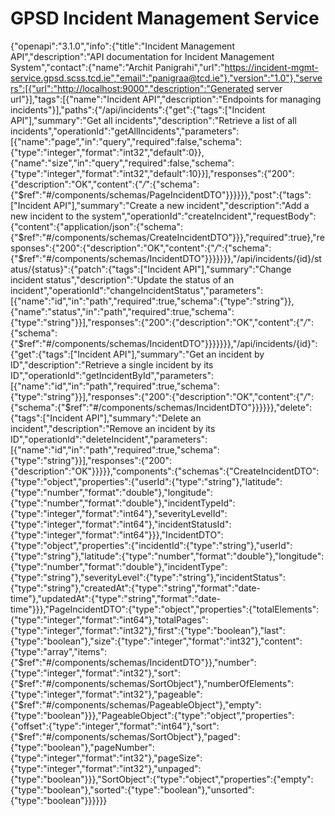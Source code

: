# GPSD Incident Management Service

{"openapi":"3.1.0","info":{"title":"Incident Management API","description":"API documentation for Incident Management System","contact":{"name":"Archit Panigrahi","url":"https://incident-mgmt-service.gpsd.scss.tcd.ie","email":"panigraa@tcd.ie"},"version":"1.0"},"servers":[{"url":"http://localhost:9000","description":"Generated server url"}],"tags":[{"name":"Incident API","description":"Endpoints for managing incidents"}],"paths":{"/api/incidents":{"get":{"tags":["Incident API"],"summary":"Get all incidents","description":"Retrieve a list of all incidents","operationId":"getAllIncidents","parameters":[{"name":"page","in":"query","required":false,"schema":{"type":"integer","format":"int32","default":0}},{"name":"size","in":"query","required":false,"schema":{"type":"integer","format":"int32","default":10}}],"responses":{"200":{"description":"OK","content":{"*/*":{"schema":{"$ref":"#/components/schemas/PageIncidentDTO"}}}}}},"post":{"tags":["Incident API"],"summary":"Create a new incident","description":"Add a new incident to the system","operationId":"createIncident","requestBody":{"content":{"application/json":{"schema":{"$ref":"#/components/schemas/CreateIncidentDTO"}}},"required":true},"responses":{"200":{"description":"OK","content":{"*/*":{"schema":{"$ref":"#/components/schemas/IncidentDTO"}}}}}}},"/api/incidents/{id}/status/{status}":{"patch":{"tags":["Incident API"],"summary":"Change incident status","description":"Update the status of an incident","operationId":"changeIncidentStatus","parameters":[{"name":"id","in":"path","required":true,"schema":{"type":"string"}},{"name":"status","in":"path","required":true,"schema":{"type":"string"}}],"responses":{"200":{"description":"OK","content":{"*/*":{"schema":{"$ref":"#/components/schemas/IncidentDTO"}}}}}}},"/api/incidents/{id}":{"get":{"tags":["Incident API"],"summary":"Get an incident by ID","description":"Retrieve a single incident by its ID","operationId":"getIncidentById","parameters":[{"name":"id","in":"path","required":true,"schema":{"type":"string"}}],"responses":{"200":{"description":"OK","content":{"*/*":{"schema":{"$ref":"#/components/schemas/IncidentDTO"}}}}}},"delete":{"tags":["Incident API"],"summary":"Delete an incident","description":"Remove an incident by its ID","operationId":"deleteIncident","parameters":[{"name":"id","in":"path","required":true,"schema":{"type":"string"}}],"responses":{"200":{"description":"OK"}}}}},"components":{"schemas":{"CreateIncidentDTO":{"type":"object","properties":{"userId":{"type":"string"},"latitude":{"type":"number","format":"double"},"longitude":{"type":"number","format":"double"},"incidentTypeId":{"type":"integer","format":"int64"},"severityLevelId":{"type":"integer","format":"int64"},"incidentStatusId":{"type":"integer","format":"int64"}}},"IncidentDTO":{"type":"object","properties":{"incidentId":{"type":"string"},"userId":{"type":"string"},"latitude":{"type":"number","format":"double"},"longitude":{"type":"number","format":"double"},"incidentType":{"type":"string"},"severityLevel":{"type":"string"},"incidentStatus":{"type":"string"},"createdAt":{"type":"string","format":"date-time"},"updatedAt":{"type":"string","format":"date-time"}}},"PageIncidentDTO":{"type":"object","properties":{"totalElements":{"type":"integer","format":"int64"},"totalPages":{"type":"integer","format":"int32"},"first":{"type":"boolean"},"last":{"type":"boolean"},"size":{"type":"integer","format":"int32"},"content":{"type":"array","items":{"$ref":"#/components/schemas/IncidentDTO"}},"number":{"type":"integer","format":"int32"},"sort":{"$ref":"#/components/schemas/SortObject"},"numberOfElements":{"type":"integer","format":"int32"},"pageable":{"$ref":"#/components/schemas/PageableObject"},"empty":{"type":"boolean"}}},"PageableObject":{"type":"object","properties":{"offset":{"type":"integer","format":"int64"},"sort":{"$ref":"#/components/schemas/SortObject"},"paged":{"type":"boolean"},"pageNumber":{"type":"integer","format":"int32"},"pageSize":{"type":"integer","format":"int32"},"unpaged":{"type":"boolean"}}},"SortObject":{"type":"object","properties":{"empty":{"type":"boolean"},"sorted":{"type":"boolean"},"unsorted":{"type":"boolean"}}}}}}